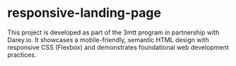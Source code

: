 # responsive-landing-page
This project is developed as part of the 3mtt program in partnership with Darey.io. It showcases a mobile-friendly, semantic HTML design with responsive CSS (Flexbox) and demonstrates foundational web development practices.
